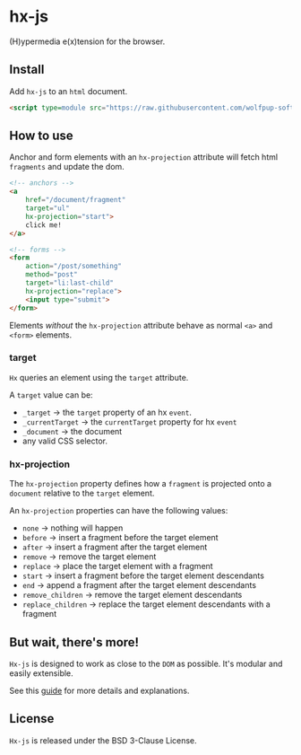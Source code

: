 # hx-js

(H)ypermedia e(x)tension for the browser.

## Install

Add `hx-js` to an `html` document.

```html
<script type=module src="https://raw.githubusercontent.com/wolfpup-software/hx-js/main/hx/dist/hx.js"></script>
```

## How to use

Anchor and form elements with an `hx-projection` attribute will fetch html `fragments` and update the dom.

```html
<!-- anchors -->
<a
    href="/document/fragment"
    target="ul"
    hx-projection="start">
    click me!
</a>

<!-- forms -->
<form
    action="/post/something"
    method="post"
    target="li:last-child"
    hx-projection="replace">
    <input type="submit">
</form>
```

Elements _without_ the `hx-projection` attribute behave as normal `<a>` and `<form>` elements.

### target

`Hx` queries an element using the `target` attribute.

A `target` value can be:
- `_target` -> the `target` property of an hx `event`.
- `_currentTarget` -> the `currentTarget` property for hx `event`
- `_document` -> the document
- any valid CSS selector.

### hx-projection

The `hx-projection` property defines how a `fragment` is projected onto a `document` relative to the `target` element.

An `hx-projection` properties can have the following values:
- `none` -> nothing will happen
- `before` -> insert a fragment before the target element
- `after` -> insert a fragment after the target element
- `remove` -> remove the target element
- `replace` -> place the target element with a fragment
- `start` -> insert a fragment before the target element descendants
- `end` -> append a fragment after the target element descendants
- `remove_children` -> remove the target element descendants
- `replace_children` -> replace the target element descendants with a fragment

## But wait, there's more!

`Hx-js` is designed to work as close to the `DOM` as possible. It's modular and easily extensible.

See this [guide](./EXPLAINER.md) for more details and explanations.

## License

`Hx-js` is released under the BSD 3-Clause License.